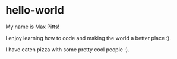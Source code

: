 # hello-world
My name is Max Pitts!

I enjoy learning how to code and making the world a better place :). 

I have eaten pizza with some pretty cool people :).

